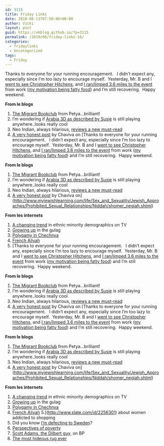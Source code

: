 ```yaml
---
id: 3115
title: Friday Links
date: 2010-06-11T07:50:06+00:00
author: Vicki
layout: post
guid: https://vkblog.github.io/?p=3115
permalink: /2010/06/friday-links-16/
categories:
  - fridaylinks
  - Uncategorized
tags:
  - Friday
---
```

Thanks to everyone for your running encouragement.   I didn&#8217;t expect any, especially since I&#8217;m too lazy to encourage myself.  Yesterday, Mr. B and I [went to see Christopher Hitchens](http://twitter.com/vboykis/status/15919516460), and [I ran/limped 3.6 miles to the event](http://twitter.com/vboykis/status/15846685587) from work ([my motivation being fatty food](http://twitter.com/vboykis/status/15881684328)) and I&#8217;m still recovering.  Happy weekend.

**From le blogs**

  1. [The Migrant Bookclub](http://www.howtomarryabulgarian.com/2010/06/vote-on-your-favorite-titles-for_07.html) from Petya&#8230;brilliant!
  2. I&#8217;m wondering if [Arabia 3D as described by Susie](http://susiesbigadventure.blogspot.com/2010/06/arabia-3-d-movie.html) is still playing anywhere..looks really cool
  3. Neo Indian, always hilarious, [reviews a new must-read](http://neoindian.org/2010/06/09/%E2%80%9Cke-ami%E2%80%9D-a-must-read-book-review-of-a-must-read-book/)
  4. [A very honest post](http://www.kvetchingeditor.com/2010/06/modesty-shomer-negiah-and-me.html) by Chaviva on [Thanks to everyone for your running encouragement.   I didn&#8217;t expect any, especially since I&#8217;m too lazy to encourage myself.  Yesterday, Mr. B and I [went to see Christopher Hitchens](http://twitter.com/vboykis/status/15919516460), and [I ran/limped 3.6 miles to the event](http://twitter.com/vboykis/status/15846685587) from work ([my motivation being fatty food](http://twitter.com/vboykis/status/15881684328)) and I&#8217;m still recovering.  Happy weekend.

**From le blogs**

  1. [The Migrant Bookclub](http://www.howtomarryabulgarian.com/2010/06/vote-on-your-favorite-titles-for_07.html) from Petya&#8230;brilliant!
  2. I&#8217;m wondering if [Arabia 3D as described by Susie](http://susiesbigadventure.blogspot.com/2010/06/arabia-3-d-movie.html) is still playing anywhere..looks really cool
  3. Neo Indian, always hilarious, [reviews a new must-read](http://neoindian.org/2010/06/09/%E2%80%9Cke-ami%E2%80%9D-a-must-read-book-review-of-a-must-read-book/)
  4. [A very honest post](http://www.kvetchingeditor.com/2010/06/modesty-shomer-negiah-and-me.html) by Chaviva on](http://www.myjewishlearning.com/life/Sex_and_Sexuality/Jewish_Approaches/Prohibited_Sexual_Relationships/Niddah/shomer_negiah.shtml) 

**From les internets**

  1. [A changing trend](http://goatmilkblog.com/2010/06/10/beyond-apu-why-are-there-suddenly-so-many-indians-on-television/) in ethnic minority demographics on TV
  2. [Growing up](http://www.robertamsterdam.com/2010/06/growing_up_in_the_gulag.htm) in the gulag
  3. [Polygamy in Chechnya](http://blogs.ft.com/undercover/2010/06/tuesday-archive-i-do-i-do-i-do-i-do/)
  4. [French Aliyah](http://www.tabletmag.com/news-and-politics/35532/new-wave/?utm_source=rss&utm_medium=rss&utm_campaign=new-wave)
  5. [Thanks to everyone for your running encouragement.   I didn&#8217;t expect any, especially since I&#8217;m too lazy to encourage myself.  Yesterday, Mr. B and I [went to see Christopher Hitchens](http://twitter.com/vboykis/status/15919516460), and [I ran/limped 3.6 miles to the event](http://twitter.com/vboykis/status/15846685587) from work ([my motivation being fatty food](http://twitter.com/vboykis/status/15881684328)) and I&#8217;m still recovering.  Happy weekend.

**From le blogs**

  1. [The Migrant Bookclub](http://www.howtomarryabulgarian.com/2010/06/vote-on-your-favorite-titles-for_07.html) from Petya&#8230;brilliant!
  2. I&#8217;m wondering if [Arabia 3D as described by Susie](http://susiesbigadventure.blogspot.com/2010/06/arabia-3-d-movie.html) is still playing anywhere..looks really cool
  3. Neo Indian, always hilarious, [reviews a new must-read](http://neoindian.org/2010/06/09/%E2%80%9Cke-ami%E2%80%9D-a-must-read-book-review-of-a-must-read-book/)
  4. [A very honest post](http://www.kvetchingeditor.com/2010/06/modesty-shomer-negiah-and-me.html) by Chaviva on [Thanks to everyone for your running encouragement.   I didn&#8217;t expect any, especially since I&#8217;m too lazy to encourage myself.  Yesterday, Mr. B and I [went to see Christopher Hitchens](http://twitter.com/vboykis/status/15919516460), and [I ran/limped 3.6 miles to the event](http://twitter.com/vboykis/status/15846685587) from work ([my motivation being fatty food](http://twitter.com/vboykis/status/15881684328)) and I&#8217;m still recovering.  Happy weekend.

**From le blogs**

  1. [The Migrant Bookclub](http://www.howtomarryabulgarian.com/2010/06/vote-on-your-favorite-titles-for_07.html) from Petya&#8230;brilliant!
  2. I&#8217;m wondering if [Arabia 3D as described by Susie](http://susiesbigadventure.blogspot.com/2010/06/arabia-3-d-movie.html) is still playing anywhere..looks really cool
  3. Neo Indian, always hilarious, [reviews a new must-read](http://neoindian.org/2010/06/09/%E2%80%9Cke-ami%E2%80%9D-a-must-read-book-review-of-a-must-read-book/)
  4. [A very honest post](http://www.kvetchingeditor.com/2010/06/modesty-shomer-negiah-and-me.html) by Chaviva on](http://www.myjewishlearning.com/life/Sex_and_Sexuality/Jewish_Approaches/Prohibited_Sexual_Relationships/Niddah/shomer_negiah.shtml) 

**From les internets**

  1. [A changing trend](http://goatmilkblog.com/2010/06/10/beyond-apu-why-are-there-suddenly-so-many-indians-on-television/) in ethnic minority demographics on TV
  2. [Growing up](http://www.robertamsterdam.com/2010/06/growing_up_in_the_gulag.htm) in the gulag
  3. [Polygamy in Chechnya](http://blogs.ft.com/undercover/2010/06/tuesday-archive-i-do-i-do-i-do-i-do/)
  4. [French Aliyah](http://www.tabletmag.com/news-and-politics/35532/new-wave/?utm_source=rss&utm_medium=rss&utm_campaign=new-wave)
  5.](http://www.slate.com/id/2256301) about women addicted to shopping
  6. Did you know [I&#8217;m defecting to Sweden](http://www.nytimes.com/2010/06/10/world/europe/10iht-sweden.html?ref=global-home&pagewanted=all)?
  7. [Perspectives of poverty](http://waterwellness.ca/2010/04/28/perspectives-of-poverty/)
  8. [Scott Adams, the Dilbert guy,](http://online.wsj.com/article/SB10001424052748704025304575285000265955016.html#articleTabs=article) on BP
  9. [The most hideous rug ever](http://blogs.mcclatchydc.com/kabul/2010/06/kabuls-mysterious-obama-rug.html)